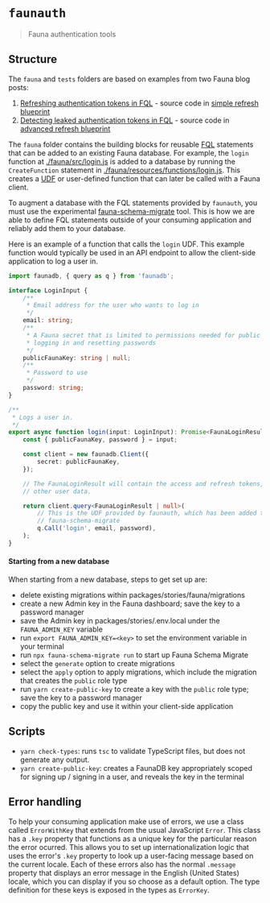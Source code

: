 # `faunauth`

> Fauna authentication tools

## Structure

The `fauna` and `tests` folders are based on examples from two Fauna blog posts:

1. [Refreshing authentication tokens in FQL](https://fauna.com/blog/refreshing-authentication-tokens-in-fql) - source code in [simple refresh blueprint](https://github.com/fauna-labs/fauna-blueprints/tree/main/official/auth/refresh-tokens-simple)
2. [Detecting leaked authentication tokens in FQL](https://fauna.com/blog/detecting-leaked-authentication-tokens-in-fql) - source code in [advanced refresh blueprint](https://github.com/fauna-labs/fauna-blueprints/tree/main/official/auth/refresh-tokens-advanced)

The `fauna` folder contains the building blocks for reusable [FQL](https://docs.fauna.com/fauna/current/api/fql/) statements that can be added to an existing Fauna database. For example, the `login` function at [./fauna/src/login.js](./fauna/src/login.js) is added to a database by running the `CreateFunction` statement in [./fauna/resources/functions/login.js](./fauna/resources/functions/login.js). This creates a [UDF](https://docs.fauna.com/fauna/current/learn/understanding/user_defined_functions) or user-defined function that can later be called with a Fauna client.

To augment a database with the FQL statements provided by `faunauth`, you must use the experimental [fauna-schema-migrate](https://github.com/fauna-labs/fauna-schema-migrate) tool. This is how we are able to define FQL statements outside of your consuming application and reliably add them to your database.

Here is an example of a function that calls the `login` UDF. This example function would typically be used in an API endpoint to allow the client-side application to log a user in.

```TypeScript
import faunadb, { query as q } from 'faunadb';

interface LoginInput {
    /**
     * Email address for the user who wants to log in
     */
    email: string;
    /**
     * A Fauna secret that is limited to permissions needed for public actions when creating users,
     * logging in and resetting passwords
     */
    publicFaunaKey: string | null;
    /**
     * Password to use
     */
    password: string;
}

/**
 * Logs a user in.
 */
export async function login(input: LoginInput): Promise<FaunaLoginResult | null> {
    const { publicFaunaKey, password } = input;

    const client = new faunadb.Client({
        secret: publicFaunaKey,
    });

    // The FaunaLoginResult will contain the access and refresh tokens, as well the user ID and any
    // other user data.

    return client.query<FaunaLoginResult | null>(
        // This is the UDF provided by faunauth, which has been added to the database via
        // fauna-schema-migrate
        q.Call('login', email, password),
    );
}

```

#### Starting from a new database

When starting from a new database, steps to get set up are:

-   delete existing migrations within packages/stories/fauna/migrations
-   create a new Admin key in the Fauna dashboard; save the key to a password manager
-   save the Admin key in packages/stories/.env.local under the `FAUNA_ADMIN_KEY` variable
-   run `export FAUNA_ADMIN_KEY=<key>` to set the environment variable in your terminal
-   run `npx fauna-schema-migrate run` to start up Fauna Schema Migrate
-   select the `generate` option to create migrations
-   select the `apply` option to apply migrations, which include the migration that creates the `public` role type
-   run `yarn create-public-key` to create a key with the `public` role type; save the key to a password manager
-   copy the public key and use it within your client-side application

## Scripts

-   `yarn check-types`: runs `tsc` to validate TypeScript files, but does not generate any output.
-   `yarn create-public-key`: creates a FaunaDB key appropriately scoped for signing up / signing in a user, and reveals the key in the terminal

## Error handling

To help your consuming application make use of errors, we use a class called `ErrorWithKey` that extends from the usual JavaScript `Error`. This class has a `.key` property that functions as a unique key for the particular reason the error ocurred. This allows you to set up internationalization logic that uses the error's `.key` property to look up a user-facing message based on the current locale. Each of these errors also has the normal `.message` property that displays an error message in the English (United States) locale, which you can display if you so choose as a default option. The type definition for these keys is exposed in the types as `ErrorKey`.
